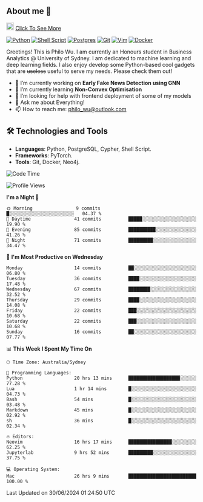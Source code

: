 ## About me 🤗

<a href="#"><img src="https://media.giphy.com/media/hvRJCLFzcasrR4ia7z/giphy.gif" width="20px" height="20px"></a> [Click To See More](https://codeboyphilo.github.io)

[![Python](https://img.shields.io/badge/python-3670A0?style=for-the-badge&logo=python&logoColor=ffdd54)](#)
[![Shell Script](https://img.shields.io/badge/shell_script-%23121011.svg?style=for-the-badge&logo=gnu-bash&logoColor=white)](#)
[![Postgres](https://img.shields.io/badge/postgres-%23316192.svg?style=for-the-badge&logo=postgresql&logoColor=white)](#)
[![Git](https://img.shields.io/badge/git-%23F05033.svg?style=for-the-badge&logo=git&logoColor=white)](#)
[![Vim](https://img.shields.io/badge/VIM-%2311AB00.svg?style=for-the-badge&logo=vim&logoColor=white)](#)
[![Docker](https://img.shields.io/badge/docker-%230db7ed.svg?style=for-the-badge&logo=docker&logoColor=white)](#)

Greetings! This is Philo Wu. I am currently an Honours student in Business Analytics \@ University of Sydney. I am dedicated to machine learning and deep learning fields. I also enjoy develop some Python-based cool gadgets that are ~~useless~~ useful to serve my needs. Please check them out!

- 🔭 I’m currently working on **Early Fake News Detection using GNN**
- 🌱 I’m currently learning **Non-Convex Optimisation**
- 🤔 I’m looking for help with frontend deployment of some of my models
- 💬 Ask me about Everything!
- 📫 How to reach me: philo_wu@outlook.com

## 🛠 Technologies and Tools
- **Languages**: Python, PostgreSQL, Cypher, Shell Script.
- **Frameworks**: PyTorch.
- **Tools**: Git, Docker, Neo4j.

<!--START_SECTION:waka-->
![Code Time](http://img.shields.io/badge/Code%20Time-284%20hrs%2016%20mins-blue)

![Profile Views](http://img.shields.io/badge/Profile%20Views-2-blue)

**I'm a Night 🦉** 

```text
🌞 Morning                9 commits           █░░░░░░░░░░░░░░░░░░░░░░░░   04.37 % 
🌆 Daytime                41 commits          █████░░░░░░░░░░░░░░░░░░░░   19.90 % 
🌃 Evening                85 commits          ██████████░░░░░░░░░░░░░░░   41.26 % 
🌙 Night                  71 commits          █████████░░░░░░░░░░░░░░░░   34.47 % 
```
📅 **I'm Most Productive on Wednesday** 

```text
Monday                   14 commits          ██░░░░░░░░░░░░░░░░░░░░░░░   06.80 % 
Tuesday                  36 commits          ████░░░░░░░░░░░░░░░░░░░░░   17.48 % 
Wednesday                67 commits          ████████░░░░░░░░░░░░░░░░░   32.52 % 
Thursday                 29 commits          ████░░░░░░░░░░░░░░░░░░░░░   14.08 % 
Friday                   22 commits          ███░░░░░░░░░░░░░░░░░░░░░░   10.68 % 
Saturday                 22 commits          ███░░░░░░░░░░░░░░░░░░░░░░   10.68 % 
Sunday                   16 commits          ██░░░░░░░░░░░░░░░░░░░░░░░   07.77 % 
```


📊 **This Week I Spent My Time On** 

```text
🕑︎ Time Zone: Australia/Sydney

💬 Programming Languages: 
Python                   20 hrs 13 mins      ███████████████████░░░░░░   77.28 % 
Lua                      1 hr 14 mins        █░░░░░░░░░░░░░░░░░░░░░░░░   04.73 % 
Bash                     54 mins             █░░░░░░░░░░░░░░░░░░░░░░░░   03.48 % 
Markdown                 45 mins             █░░░░░░░░░░░░░░░░░░░░░░░░   02.92 % 
sh                       36 mins             █░░░░░░░░░░░░░░░░░░░░░░░░   02.34 % 

🔥 Editors: 
Neovim                   16 hrs 17 mins      ████████████████░░░░░░░░░   62.25 % 
Jupyterlab               9 hrs 52 mins       █████████░░░░░░░░░░░░░░░░   37.75 % 

💻 Operating System: 
Mac                      26 hrs 9 mins       █████████████████████████   100.00 % 
```


 Last Updated on 30/06/2024 01:24:50 UTC
<!--END_SECTION:waka-->
